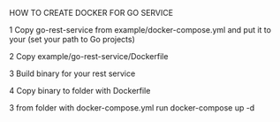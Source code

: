 HOW TO CREATE DOCKER FOR GO SERVICE

1 Copy go-rest-service from example/docker-compose.yml and put it to your (set your path to Go projects)

2 Copy example/go-rest-service/Dockerfile

3 Build binary for your rest service

4 Copy binary to folder with Dockerfile

3 from folder with docker-compose.yml run docker-compose up -d